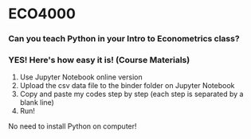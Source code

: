 # ECO4000
### Can you teach Python in your **Intro to Econometrics** class? 
### YES! Here's how easy it is! (Course Materials)

1. Use Jupyter Notebook online version
2. Upload the csv data file to the binder folder on Jupyter Notebook
3. Copy and paste my codes step by step (each step is separated by a blank line)
4. Run!

No need to install Python on computer!
